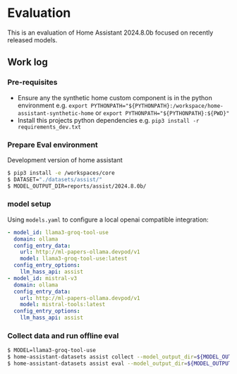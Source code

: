 # Evaluation

This is an evaluation of Home Assistant 2024.8.0b focused on recently released models.

## Work log

### Pre-requisites

- Ensure any the synthetic home custom component is in the python environment e.g. `export PYTHONPATH="${PYTHONPATH}:/workspace/home-assistant-synthetic-home` or `export PYTHONPATH="${PYTHONPATH}:${PWD}"`
- Install this projects python dependencies e.g. `pip3 install -r requirements_dev.txt`

### Prepare Eval environment

Development version of home assistant

```bash
$ pip3 install -e /workspaces/core
$ DATASET="./datasets/assist/"
$ MODEL_OUTPUT_DIR=reports/assist/2024.8.0b/
```

### model setup

Using `models.yaml` to configure a local openai compatible integration:

```yaml
- model_id: llama3-groq-tool-use
  domain: ollama
  config_entry_data:
    url: http://ml-papers-ollama.devpod/v1
    model: llama3-groq-tool-use:latest
  config_entry_options:
    llm_hass_api: assist
- model_id: mistral-v3
  domain: ollama
  config_entry_data:
    url: http://ml-papers-ollama.devpod/v1
    model: mistral-tools:latest
  config_entry_options:
    llm_hass_api: assist
```

### Collect data and run offline eval


```bash
$ MODEL=llama3-groq-tool-use
$ home-assistant-datasets assist collect --model_output_dir=${MODEL_OUTPUT_DIR} --dataset=${DATASET} --models=${MODEL}
$ home-assistant-datasets assist eval --model_output_dir=${MODEL_OUTPUT_DIR} --output_type=csv > ${MODEL_OUTPUT_DIR}/report.csv
```
